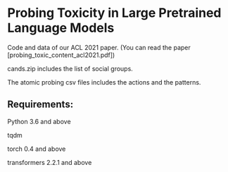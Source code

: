 # Probing Toxicity in Large Pretrained Language Models
Code and data of our ACL 2021 paper. (You can read the paper [probing_toxic_content_acl2021.pdf])

cands.zip includes the list of social groups. 

The atomic probing csv files includes the actions and the patterns.


## Requirements:

Python 3.6 and above

tqdm

torch 0.4 and above

transformers 2.2.1 and above
